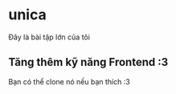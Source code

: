 # unica
Đây là bài tập lớn của tôi

## Tăng thêm kỹ năng Frontend :3

Bạn có thể clone nó nếu bạn thích :3
